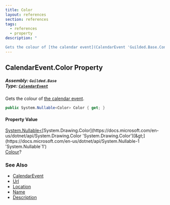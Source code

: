 ```yaml
---
title: Color
layout: references
section: references
tags:
  - references
  - property
description: "

Gets the colour of [the calendar event](CalendarEvent 'Guilded.Base.Content.CalendarEvent')."
---
```


## CalendarEvent.Color Property
##### **Assembly:** `Guilded.Base`<br/>**Type:** [`CalendarEvent`](CalendarEvent 'Guilded.Base.Content.CalendarEvent')

Gets the colour of [the calendar event](CalendarEvent 'Guilded.Base.Content.CalendarEvent').

```csharp
public System.Nullable<Color> Color { get; }
```

#### Property Value
[System.Nullable&lt;](https://docs.microsoft.com/en-us/dotnet/api/System.Nullable-1 'System.Nullable`1')[System.Drawing.Color](https://docs.microsoft.com/en-us/dotnet/api/System.Drawing.Color 'System.Drawing.Color')[&gt;](https://docs.microsoft.com/en-us/dotnet/api/System.Nullable-1 'System.Nullable`1')  
[Colour](https://docs.microsoft.com/en-us/dotnet/api/System.Drawing.Color 'System.Drawing.Color')?

### See Also
- [CalendarEvent](CalendarEvent 'Guilded.Base.Content.CalendarEvent')
- [Url](CalendarEvent.Url 'Guilded.Base.Content.CalendarEvent.Url')
- [Location](CalendarEvent.Location 'Guilded.Base.Content.CalendarEvent.Location')
- [Name](CalendarEvent.Name 'Guilded.Base.Content.CalendarEvent.Name')
- [Description](CalendarEvent.Description 'Guilded.Base.Content.CalendarEvent.Description')